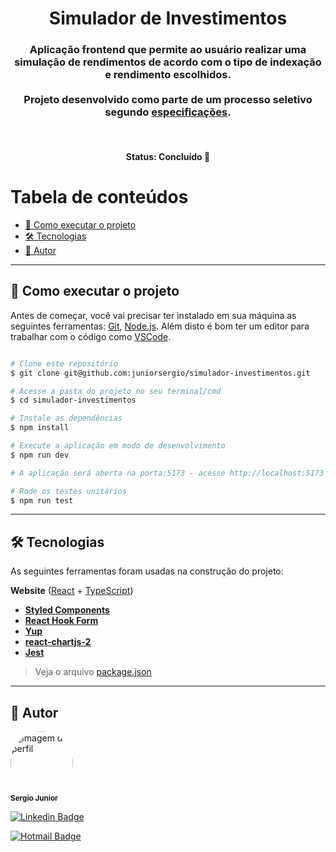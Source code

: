 <h1 align="center">
    Simulador de Investimentos
</h1>

<h3 align="center">
    Aplicação frontend que permite ao usuário realizar uma simulação de rendimentos de acordo com o tipo de indexação e rendimento escolhidos.
    <br/>
    <br/>
    Projeto desenvolvido como parte de um processo seletivo segundo <a href="https://github.com/eqi-investimentos/desafio-frontend">especificações</a>.
</h3>

<br/>

<h4 align="center">
	Status: Concluído 🚀
</h4>

Tabela de conteúdos
=================
<!--ts-->
  - [🚀 Como executar o projeto](#-como-executar-o-projeto)
  - [🛠 Tecnologias](#-tecnologias)
  - [🦸 Autor](#-autor)
<!--te-->

---

## 🚀 Como executar o projeto

Antes de começar, você vai precisar ter instalado em sua máquina as seguintes ferramentas:
[Git](https://git-scm.com), [Node.js](https://nodejs.org/en/). 
Além disto é bom ter um editor para trabalhar com o código como [VSCode](https://code.visualstudio.com/).

```bash

# Clone este repositório
$ git clone git@github.com:juniorsergio/simulador-investimentos.git

# Acesse a pasta do projeto no seu terminal/cmd
$ cd simulador-investimentos

# Instale as dependências
$ npm install

# Execute a aplicação em modo de desenvolvimento
$ npm run dev

# A aplicação será aberta na porta:5173 - acesse http://localhost:5173

# Rode os testes unitários
$ npm run test

```

---

## 🛠 Tecnologias

As seguintes ferramentas foram usadas na construção do projeto:

**Website** ([React](https://reactjs.org/) + [TypeScript](https://www.typescriptlang.org/))

-   **[Styled Components](https://styled-components.com/)**
-   **[React Hook Form](https://react-hook-form.com/)**
-   **[Yup](https://github.com/jquense/yup)**
-   **[react-chartjs-2](https://react-chartjs-2.js.org/)**
-   **[Jest](https://jestjs.io/pt-BR/)**

> Veja o arquivo  [package.json](https://github.com/juniorsergio/simulador-investimentos/blob/master/web/package.json)

---

## 🦸 Autor

<a href="https://juniorsergio.github.io/">
 <img style="border-radius: 50%;" src="https://github.com/juniorsergio.png" width="100px;" alt="Imagem de perfil"/>
 <br />
 <sub><b>Sergio Junior</b></sub>
</a>

<br/>

[![Linkedin Badge](https://img.shields.io/badge/-Sergio_Junior-blue?style=flat-square&logo=Linkedin&logoColor=white&link=https://www.linkedin.com/in/juniorsergio/)](https://www.linkedin.com/in/juniorsergio/) 


[![Hotmail Badge](https://img.shields.io/badge/-sergio.junior55@hotmail.com-0078D4?style=flat-square&logo=microsoft-outlook&logoColor=white&link=mailto:sergio.junior55@hotmail.com)](mailto:sergio.junior55@hotmail.com)

